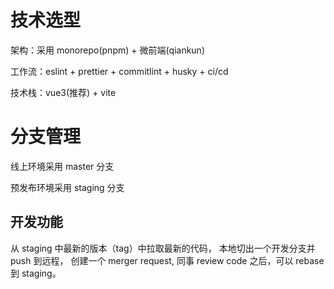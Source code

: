 # 技术选型

架构：采用 monorepo(pnpm) + 微前端(qiankun)

工作流：eslint + prettier + commitlint + husky + ci/cd

技术栈：vue3(推荐) + vite

# 分支管理

线上环境采用 master 分支

预发布环境采用 staging 分支

## 开发功能

从 staging 中最新的版本（tag）中拉取最新的代码，
本地切出一个开发分支并 push 到远程，
创建一个 merger request, 同事 review code 之后，可以 rebase 到 staging。
